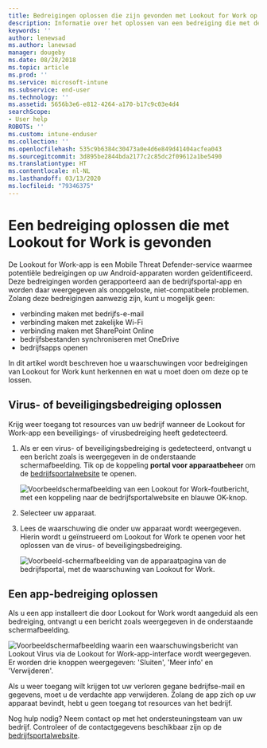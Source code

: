 ```yaml
---
title: Bedreigingen oplossen die zijn gevonden met Lookout for Work op Android | Microsoft Docs
description: Informatie over het oplossen van een bedreiging die met de Lookout for Work-app op een Android-apparaat is gevonden.
keywords: ''
author: lenewsad
ms.author: lanewsad
manager: dougeby
ms.date: 08/28/2018
ms.topic: article
ms.prod: ''
ms.service: microsoft-intune
ms.subservice: end-user
ms.technology: ''
ms.assetid: 5656b3e6-e812-4264-a170-b17c9c03e4d4
searchScope:
- User help
ROBOTS: ''
ms.custom: intune-enduser
ms.collection: ''
ms.openlocfilehash: 535c9b6384c30473a0e4d6e849d41404acfea043
ms.sourcegitcommit: 3d895be2844bda2177c2c85dc2f09612a1be5490
ms.translationtype: HT
ms.contentlocale: nl-NL
ms.lasthandoff: 03/13/2020
ms.locfileid: "79346375"
---
```

# <a name="resolve-a-threat-found-by-lookout-for-work"></a>Een bedreiging oplossen die met Lookout for Work is gevonden  

De Lookout for Work-app is een Mobile Threat Defender-service waarmee potentiële bedreigingen op uw Android-apparaten worden geïdentificeerd. Deze bedreigingen worden gerapporteerd aan de bedrijfsportal-app en worden daar weergegeven als onopgeloste, niet-compatibele problemen. Zolang deze bedreigingen aanwezig zijn, kunt u mogelijk geen:

* verbinding maken met bedrijfs-e-mail
* verbinding maken met zakelijke Wi-Fi
* verbinding maken met SharePoint Online
* bedrijfsbestanden synchroniseren met OneDrive
* bedrijfsapps openen

In dit artikel wordt beschreven hoe u waarschuwingen voor bedreigingen van Lookout for Work kunt herkennen en wat u moet doen om deze op te lossen. 

## <a name="troubleshoot-virus-or-security-threat"></a>Virus- of beveiligingsbedreiging oplossen  
Krijg weer toegang tot resources van uw bedrijf wanneer de Lookout for Work-app een beveiligings- of virusbedreiging heeft gedetecteerd.  

1. Als er een virus- of beveiligingsbedreiging is gedetecteerd, ontvangt u een bericht zoals is weergegeven in de onderstaande schermafbeelding. Tik op de koppeling **portal voor apparaatbeheer** om de [bedrijfsportalwebsite](https://portal.manage.microsoft.com/devices) te openen.  

    ![Voorbeeldschermafbeelding van een Lookout for Work-foutbericht, met een koppeling naar de bedrijfsportalwebsite en blauwe OK-knop.](./media/mtd-go-to-device-management-portal-android.png)

2. Selecteer uw apparaat.  
3. Lees de waarschuwing die onder uw apparaat wordt weergegeven. Hierin wordt u geïnstrueerd om Lookout for Work te openen voor het oplossen van de virus- of beveiligingsbedreiging. 

    ![Voorbeeld-schermafbeelding van de apparaatpagina van de bedrijfsportal, met de waarschuwing van Lookout for Work.](./media/CP-lookout-virus-banner-1808.png)  

## <a name="troubleshoot-an-app-threat"></a>Een app-bedreiging oplossen  

Als u een app installeert die door Lookout for Work wordt aangeduid als een bedreiging, ontvangt u een bericht zoals weergegeven in de onderstaande schermafbeelding.  

![Voorbeeldschermafbeelding waarin een waarschuwingsbericht van Lookout Virus via de Lookout for Work-app-interface wordt weergegeven. Er worden drie knoppen weergegeven: 'Sluiten', 'Meer info' en 'Verwijderen'.](./media/lookout-virus-alert-android.png)  

Als u weer toegang wilt krijgen tot uw verloren gegane bedrijfse-mail en gegevens, moet u de verdachte app verwijderen. Zolang de app zich op uw apparaat bevindt, hebt u geen toegang tot resources van het bedrijf.    

Nog hulp nodig? Neem contact op met het ondersteuningsteam van uw bedrijf. Controleer of de contactgegevens beschikbaar zijn op de [bedrijfsportalwebsite](https://go.microsoft.com/fwlink/?linkid=2010980).  
